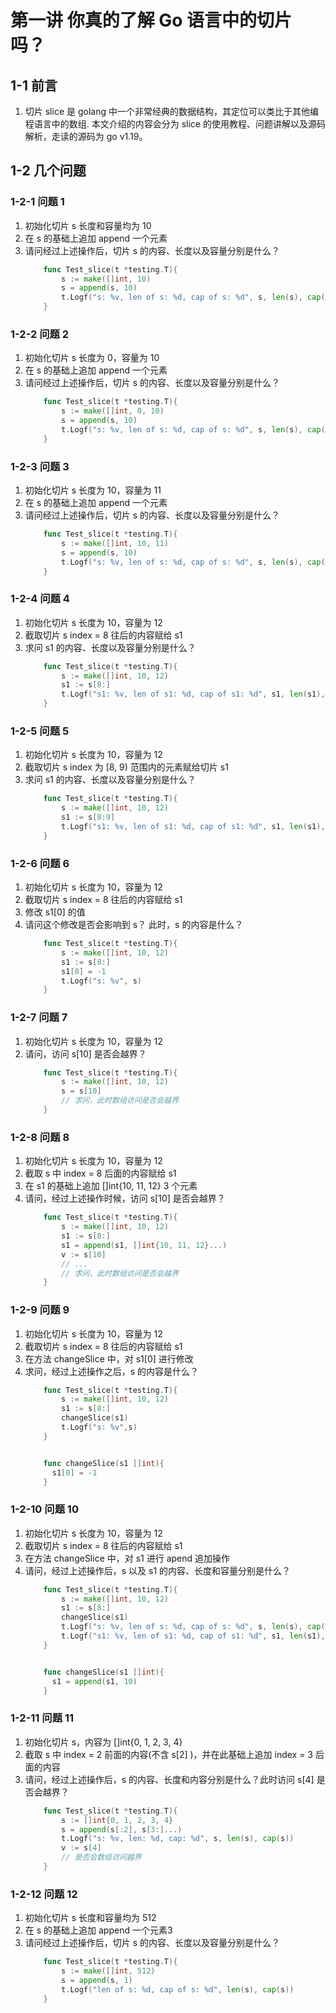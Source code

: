 # 第一讲 你真的了解 Go 语言中的切片吗？
## 1-1 前言
1. 切片 slice 是 golang 中一个非常经典的数据结构，其定位可以类比于其他编程语言中的数组. 本文介绍的内容会分为 slice 的使用教程、问题讲解以及源码解析，走读的源码为 go v1.19。

## 1-2 几个问题
### 1-2-1 问题 1
1. 初始化切片 s 长度和容量均为 10
2. 在 s 的基础上追加 append 一个元素
3. 请问经过上述操作后，切片 s 的内容、长度以及容量分别是什么？
    ```Go
        func Test_slice(t *testing.T){
            s := make([]int, 10)  
            s = append(s, 10)
            t.Logf("s: %v, len of s: %d, cap of s: %d", s, len(s), cap(s))
        }
    ```

### 1-2-2 问题 2
1. 初始化切片 s 长度为 0，容量为 10
2. 在 s 的基础上追加 append 一个元素
3. 请问经过上述操作后，切片 s 的内容、长度以及容量分别是什么？
    ```Go
        func Test_slice(t *testing.T){
            s := make([]int, 0, 10)  
            s = append(s, 10)
            t.Logf("s: %v, len of s: %d, cap of s: %d", s, len(s), cap(s))
        }
    ```

### 1-2-3 问题 3
1. 初始化切片 s 长度为 10，容量为 11
2. 在 s 的基础上追加 append 一个元素
3. 请问经过上述操作后，切片 s 的内容、长度以及容量分别是什么？
    ```Go
        func Test_slice(t *testing.T){
            s := make([]int, 10, 11)  
            s = append(s, 10)
            t.Logf("s: %v, len of s: %d, cap of s: %d", s, len(s), cap(s))
        }
    ```

### 1-2-4 问题 4
1. 初始化切片 s 长度为 10，容量为 12
2. 截取切片 s index = 8 往后的内容赋给 s1
3. 求问 s1 的内容、长度以及容量分别是什么？
    ```Go
        func Test_slice(t *testing.T){
            s := make([]int, 10, 12)  
            s1 := s[8:]
            t.Logf("s1: %v, len of s1: %d, cap of s1: %d", s1, len(s1), cap(s1))
        }
    ```

### 1-2-5 问题 5
1. 初始化切片 s 长度为 10，容量为 12
2. 截取切片 s index 为 [8, 9) 范围内的元素赋给切片 s1
3. 求问 s1 的内容、长度以及容量分别是什么？
    ```Go
        func Test_slice(t *testing.T){
            s := make([]int, 10, 12)  
            s1 := s[8:9]
            t.Logf("s1: %v, len of s1: %d, cap of s1: %d", s1, len(s1), cap(s1))
        }
    ```

### 1-2-6 问题 6
1. 初始化切片 s 长度为 10，容量为 12
2. 截取切片 s index = 8 往后的内容赋给 s1
3. 修改 s1[0] 的值
4. 请问这个修改是否会影响到 s？ 此时，s 的内容是什么？
    ```Go
        func Test_slice(t *testing.T){
            s := make([]int, 10, 12)  
            s1 := s[8:]
            s1[0] = -1
            t.Logf("s: %v", s)
        }
    ```

### 1-2-7 问题 7
1. 初始化切片 s 长度为 10，容量为 12
2. 请问，访问 s[10] 是否会越界？
    ```GO
        func Test_slice(t *testing.T){
            s := make([]int, 10, 12)  
            s = s[10]
            // 求问，此时数组访问是否会越界
        }
    ```

### 1-2-8 问题 8
1. 初始化切片 s 长度为 10，容量为 12
2. 截取 s 中 index = 8 后面的内容赋给 s1
3. 在 s1 的基础上追加 []int{10, 11, 12} 3 个元素
4. 请问，经过上述操作时候，访问 s[10] 是否会越界？
    ```Go
        func Test_slice(t *testing.T){
            s := make([]int, 10, 12)  
            s1 := s[8:]
            s1 = append(s1, []int{10, 11, 12}...)
            v := s[10]
            // ...
            // 求问，此时数组访问是否会越界
        }
    ```

### 1-2-9 问题 9
1. 初始化切片 s 长度为 10，容量为 12
2. 截取切片 s index = 8 往后的内容赋给 s1
3. 在方法 changeSlice 中，对 s1[0] 进行修改
4. 求问，经过上述操作之后，s 的内容是什么？
    ```Go
        func Test_slice(t *testing.T){
            s := make([]int, 10, 12)  
            s1 := s[8:]
            changeSlice(s1)
            t.Logf("s: %v",s)
        }


        func changeSlice(s1 []int){
          s1[0] = -1
        }
    ```

### 1-2-10 问题 10
1. 初始化切片 s 长度为 10，容量为 12
2. 截取切片 s index = 8 往后的内容赋给 s1
3. 在方法 changeSlice 中，对 s1 进行 apend 追加操作
4. 请问，经过上述操作后，s 以及 s1 的内容、长度和容量分别是什么？
    ```Go
        func Test_slice(t *testing.T){
            s := make([]int, 10, 12)  
            s1 := s[8:]
            changeSlice(s1)
            t.Logf("s: %v, len of s: %d, cap of s: %d", s, len(s), cap(s))
            t.Logf("s1: %v, len of s1: %d, cap of s1: %d", s1, len(s1), cap(s1))
        }


        func changeSlice(s1 []int){
          s1 = append(s1, 10)
        }
    ```

### 1-2-11 问题 11
1. 初始化切片 s，内容为 []int{0, 1, 2, 3, 4}
2. 截取 s 中 index = 2 前面的内容(不含 s[2] )，并在此基础上追加 index = 3 后面的内容
3. 请问，经过上述操作后，s 的内容、长度和内容分别是什么？此时访问 s[4] 是否会越界？
    ```Go
        func Test_slice(t *testing.T){
            s := []int{0, 1, 2, 3, 4}
            s = append(s[:2], s[3:]...)
            t.Logf("s: %v, len: %d, cap: %d", s, len(s), cap(s))
            v := s[4] 
            // 是否会数组访问越界
        }
    ```

### 1-2-12 问题 12
1. 初始化切片 s 长度和容量均为 512
2. 在 s 的基础上追加 append 一个元素3
3. 请问经过上述操作后，切片 s 的内容、长度以及容量分别是什么？
    ```Go
        func Test_slice(t *testing.T){
            s := make([]int, 512)  
            s = append(s, 1)
            t.Logf("len of s: %d, cap of s: %d", len(s), cap(s))
        }
    ```
